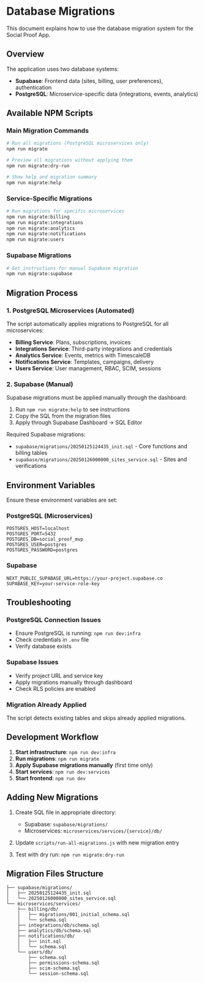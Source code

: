 # Database Migrations

This document explains how to use the database migration system for the Social Proof App.

## Overview

The application uses two database systems:
- **Supabase**: Frontend data (sites, billing, user preferences), authentication
- **PostgreSQL**: Microservice-specific data (integrations, events, analytics)

## Available NPM Scripts

### Main Migration Commands

```bash
# Run all migrations (PostgreSQL microservices only)
npm run migrate

# Preview all migrations without applying them
npm run migrate:dry-run

# Show help and migration summary
npm run migrate:help
```

### Service-Specific Migrations

```bash
# Run migrations for specific microservices
npm run migrate:billing
npm run migrate:integrations
npm run migrate:analytics
npm run migrate:notifications
npm run migrate:users
```

### Supabase Migrations

```bash
# Get instructions for manual Supabase migration
npm run migrate:supabase
```

## Migration Process

### 1. PostgreSQL Microservices (Automated)

The script automatically applies migrations to PostgreSQL for all microservices:

- **Billing Service**: Plans, subscriptions, invoices
- **Integrations Service**: Third-party integrations and credentials
- **Analytics Service**: Events, metrics with TimescaleDB
- **Notifications Service**: Templates, campaigns, delivery
- **Users Service**: User management, RBAC, SCIM, sessions

### 2. Supabase (Manual)

Supabase migrations must be applied manually through the dashboard:

1. Run `npm run migrate:help` to see instructions
2. Copy the SQL from the migration files
3. Apply through Supabase Dashboard → SQL Editor

Required Supabase migrations:
- `supabase/migrations/20250125124435_init.sql` - Core functions and billing tables
- `supabase/migrations/20250126000000_sites_service.sql` - Sites and verifications

## Environment Variables

Ensure these environment variables are set:

### PostgreSQL (Microservices)
```env
POSTGRES_HOST=localhost
POSTGRES_PORT=5432
POSTGRES_DB=social_proof_mvp
POSTGRES_USER=postgres
POSTGRES_PASSWORD=postgres
```

### Supabase
```env
NEXT_PUBLIC_SUPABASE_URL=https://your-project.supabase.co
SUPABASE_KEY=your-service-role-key
```

## Troubleshooting

### PostgreSQL Connection Issues
- Ensure PostgreSQL is running: `npm run dev:infra`
- Check credentials in `.env` file
- Verify database exists

### Supabase Issues
- Verify project URL and service key
- Apply migrations manually through dashboard
- Check RLS policies are enabled

### Migration Already Applied
The script detects existing tables and skips already applied migrations.

## Development Workflow

1. **Start infrastructure**: `npm run dev:infra`
2. **Run migrations**: `npm run migrate`
3. **Apply Supabase migrations manually** (first time only)
4. **Start services**: `npm run dev:services`
5. **Start frontend**: `npm run dev`

## Adding New Migrations

1. Create SQL file in appropriate directory:
   - Supabase: `supabase/migrations/`
   - Microservices: `microservices/services/{service}/db/`

2. Update `scripts/run-all-migrations.js` with new migration entry

3. Test with dry run: `npm run migrate:dry-run`

## Migration Files Structure

```
├── supabase/migrations/
│   ├── 20250125124435_init.sql
│   └── 20250126000000_sites_service.sql
└── microservices/services/
    ├── billing/db/
    │   ├── migrations/001_initial_schema.sql
    │   └── schema.sql
    ├── integrations/db/schema.sql
    ├── analytics/db/schema.sql
    ├── notifications/db/
    │   ├── init.sql
    │   └── schema.sql
    └── users/db/
        ├── schema.sql
        ├── permissions-schema.sql
        ├── scim-schema.sql
        └── session-schema.sql
``` 
